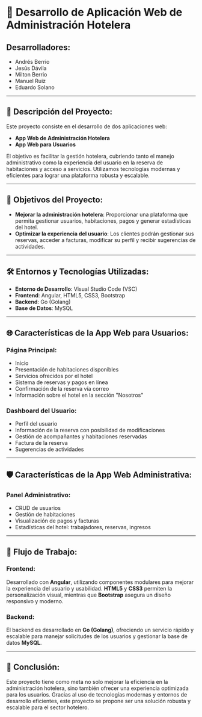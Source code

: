 # 🏨 Desarrollo de Aplicación Web de Administración Hotelera

## Desarrolladores:
- Andrés Berrio
- Jesús Dávila
- Milton Berrio
- Manuel Ruiz
- Eduardo Solano

---

## 📄 Descripción del Proyecto:
Este proyecto consiste en el desarrollo de dos aplicaciones web:
- **App Web de Administración Hotelera**
- **App Web para Usuarios**

El objetivo es facilitar la gestión hotelera, cubriendo tanto el manejo administrativo como la experiencia del usuario en la reserva de habitaciones y acceso a servicios. Utilizamos tecnologías modernas y eficientes para lograr una plataforma robusta y escalable.

---

## 🎯 Objetivos del Proyecto:
- **Mejorar la administración hotelera**: Proporcionar una plataforma que permita gestionar usuarios, habitaciones, pagos y generar estadísticas del hotel.
- **Optimizar la experiencia del usuario**: Los clientes podrán gestionar sus reservas, acceder a facturas, modificar su perfil y recibir sugerencias de actividades.

---

## 🛠️ Entornos y Tecnologías Utilizadas:

- **Entorno de Desarrollo**: Visual Studio Code (VSC)
- **Frontend**: Angular, HTML5, CSS3, Bootstrap
- **Backend**: Go (Golang)
- **Base de Datos**: MySQL

---

## 🌐 Características de la App Web para Usuarios:

### Página Principal:
- Inicio
- Presentación de habitaciones disponibles
- Servicios ofrecidos por el hotel
- Sistema de reservas y pagos en línea
- Confirmación de la reserva vía correo
- Información sobre el hotel en la sección "Nosotros"

### Dashboard del Usuario:
- Perfil del usuario
- Información de la reserva con posibilidad de modificaciones
- Gestión de acompañantes y habitaciones reservadas
- Factura de la reserva
- Sugerencias de actividades

---

## 🛡️ Características de la App Web Administrativa:

### Panel Administrativo:
- CRUD de usuarios
- Gestión de habitaciones
- Visualización de pagos y facturas
- Estadísticas del hotel: trabajadores, reservas, ingresos

---

## 🚀 Flujo de Trabajo:

### Frontend:
Desarrollado con **Angular**, utilizando componentes modulares para mejorar la experiencia del usuario y usabilidad. **HTML5** y **CSS3** permiten la personalización visual, mientras que **Bootstrap** asegura un diseño responsivo y moderno.

### Backend:
El backend es desarrollado en **Go (Golang)**, ofreciendo un servicio rápido y escalable para manejar solicitudes de los usuarios y gestionar la base de datos **MySQL**.

---

## 🏁 Conclusión:
Este proyecto tiene como meta no solo mejorar la eficiencia en la administración hotelera, sino también ofrecer una experiencia optimizada para los usuarios. Gracias al uso de tecnologías modernas y entornos de desarrollo eficientes, este proyecto se propone ser una solución robusta y escalable para el sector hotelero.
